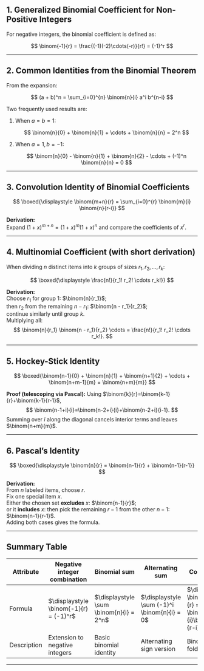 ## 1. Generalized Binomial Coefficient for Non-Positive Integers

For negative integers, the binomial coefficient is defined as:

$$
\binom{-1}{r} = \frac{(-1)(-2)\cdots(-r)}{r!} = (-1)^r
$$

---

## 2. Common Identities from the Binomial Theorem

From the expansion:

$$
(a + b)^n = \sum_{i=0}^{n} \binom{n}{i} a^i b^{n-i}
$$

Two frequently used results are:

1. When $a = b = 1$:

   $$
   \binom{n}{0} + \binom{n}{1} + \cdots + \binom{n}{n} = 2^n
   $$

2. When $a = 1, b = -1$:

   $$
   \binom{n}{0} - \binom{n}{1} + \binom{n}{2} - \cdots + (-1)^n \binom{n}{n} = 0
   $$

---

## 3. Convolution Identity of Binomial Coefficients

$$
\boxed{\displaystyle \binom{m+n}{r} = \sum_{i=0}^{r} \binom{m}{i} \binom{n}{r-i}}
$$

**Derivation:**  
Expand $(1 + x)^{m+n} = (1 + x)^m (1 + x)^n$ and compare the coefficients of $x^r$.

---

## 4. Multinomial Coefficient (with short derivation)

When dividing $n$ distinct items into $k$ groups of sizes $r_1, r_2, \ldots, r_k$:

$$
\boxed{\displaystyle \frac{n!}{r_1! r_2! \cdots r_k!}}
$$

**Derivation:**  
Choose $r_1$ for group 1: $\binom{n}{r_1}$;  
then $r_2$ from the remaining $n - r_1$: $\binom{n - r_1}{r_2}$;  
continue similarly until group $k$.  
Multiplying all:
$$
\binom{n}{r_1} \binom{n - r_1}{r_2} \cdots = \frac{n!}{r_1! r_2! \cdots r_k!}.
$$

---

## 5. Hockey-Stick Identity



$$
\boxed{\binom{n-1}{0} + \binom{n}{1} + \binom{n+1}{2} + \cdots + \binom{n+m-1}{m} = \binom{n+m}{m}}
$$

**Proof (telescoping via Pascal):** Using $\binom{k}{r}=\binom{k-1}{r}+\binom{k-1}{r-1}$,
$$
\binom{n-1+i}{i}=\binom{n-2+i}{i}+\binom{n-2+i}{i-1}.
$$
Summing over $i$ along the diagonal cancels interior terms and leaves $\binom{n+m}{m}$.



---

## 6. Pascal’s Identity

$$
\boxed{\displaystyle \binom{n}{r} = \binom{n-1}{r} + \binom{n-1}{r-1}}
$$

**Derivation:**  
From $n$ labeled items, choose $r$.  
Fix one special item $x$.  
Either the chosen set **excludes** $x$: $\binom{n-1}{r}$;  
or it **includes** $x$: then pick the remaining $r-1$ from the other $n-1$: $\binom{n-1}{r-1}$.  
Adding both cases gives the formula.

---

## Summary Table

| Attribute | Negative integer combination | Binomial sum | Alternating sum | Convolution | Multinomial | Hockey-stick | Pascal’s identity |
|-----------|-----------------------------|--------------|----------------|-------------|------------|--------------|------------------|
| Formula | $\displaystyle \binom{-1}{r} = (-1)^r$ | $\displaystyle \sum \binom{n}{i} = 2^n$ | $\displaystyle \sum (-1)^i \binom{n}{i} = 0$ | $\displaystyle \binom{m+n}{r} = \sum \binom{m}{i}\binom{n}{r-i}$ | $\displaystyle \frac{n!}{r_1! r_2! \cdots r_k!}$ | $\displaystyle \binom{n-1}{1}+\binom{n}{2}+\cdots+\binom{n+m-2}{m}=\binom{n+m-1}{m+1}$ | $\displaystyle \binom{n}{r}=\binom{n-1}{r}+\binom{n-1}{r-1}$ |
| Description | Extension to negative integers | Basic binomial identity | Alternating sign version | Binomial folding rule | Number of distributions | Cumulative diagonal sum | Recursive relation |

---
